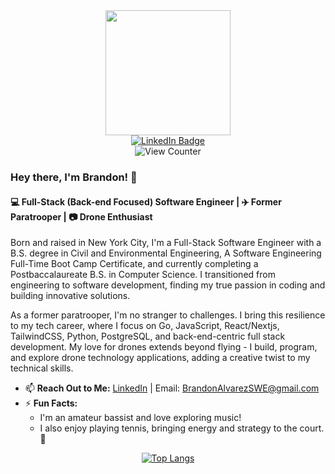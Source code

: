 
<div id="header" align="center">
  <img src="https://media.giphy.com/media/ule4vhcY1xEKQ/giphy.gif" width="200"/>
</div>

<div id="badges" align="center">
  <a href="https://www.linkedin.com/in/brandon-alvarez-03balv/">
    <img src="https://img.shields.io/badge/LinkedIn-blue?style=for-the-badge&logo=linkedin&logoColor=white" alt="LinkedIn Badge"/>
  </a>
  <!--
  <a href="https://brandon-alvarez-03.github.io/">
    <img src="https://img.shields.io/badge/Portfolio-ff69b4?style=for-the-badge&logo=google-chrome&logoColor=white" alt="Portfolio Badge"/>
  </a>
  -->
  
</div>

<div align="center">
  <img src="https://komarev.com/ghpvc/?username=Brandon-Alvarez-03&style=flat-square&color=blue" alt="View Counter"/>
</div>

### Hey there, I'm Brandon! 👋

#### :computer: Full-Stack (Back-end Focused) Software Engineer | :airplane: Former Paratrooper | :camera: Drone Enthusiast

Born and raised in New York City, I'm a Full-Stack Software Engineer with a B.S. degree in Civil and Environmental Engineering, A Software Engineering Full-Time Boot Camp Certificate, and currently completing a Postbaccalaureate B.S. in Computer Science. I transitioned from engineering to software development, finding my true passion in coding and building innovative solutions.

As a former paratrooper, I'm no stranger to challenges. I bring this resilience to my tech career, where I focus on  Go, JavaScript, React/Nextjs, TailwindCSS, Python, PostgreSQL, and back-end-centric full stack development. My love for drones extends beyond flying - I build, program, and explore drone technology applications, adding a creative twist to my technical skills.

<!--
🔨 **Languages and Tools:**
<div>
  <img src="https://github.com/devicons/devicon/blob/master/icons/python/python-original-wordmark.svg" title="Python" alt="Python" width="40" height="40"/>&nbsp;
  <img src="https://github.com/devicons/devicon/blob/master/icons/react/react-original-wordmark.svg" title="React" alt="React" width="40" height="40"/>&nbsp;
  <img src="https://github.com/devicons/devicon/blob/master/icons/postgresql/postgresql-original-wordmark.svg" title="PostgreSQL" alt="PostgreSQL" width="40" height="40"/>&nbsp;
  <img src="https://github.com/devicons/devicon/blob/master/icons/flask/flask-original-wordmark.svg" title="Flask" alt="Flask" width="40" height="40"/>&nbsp;
  <img src="https://github.com/devicons/devicon/blob/master/icons/sqlalchemy/sqlalchemy-original-wordmark.svg" title="SQLAlchemy" alt="SQLAlchemy" width="40" height="40"/>&nbsp;
  <img src="https://github.com/devicons/devicon/blob/master/icons/fastapi/fastapi-original-wordmark.svg" title="FastAPI" alt="FastAPI" width="40" height="40"/>&nbsp;
  <!-- Other Icons... -->
  

- 📫 **Reach Out to Me:** [LinkedIn](https://www.linkedin.com/in/brandon-alvarez-03balv/) | Email: BrandonAlvarezSWE@gmail.com
- ⚡ **Fun Facts:** 
  - I'm an amateur bassist and love exploring music!
  - I also enjoy playing tennis, bringing energy and strategy to the court. 🎾


<div align="center">

  [![Top Langs](https://github-readme-stats.vercel.app/api/top-langs/?username=Brandon-Alvarez-03&layout=compact&theme=gruvbox_light)](https://github.com/Brandon-Alvarez-03/github-readme-stats)

</div>



<!---
Brandon-Alvarez-03/Brandon-Alvarez-03 is a ✨ special ✨ repository because its `README.md` (this file) appears on your GitHub profile.
You can click the Preview link to take a look at your changes.
--->
